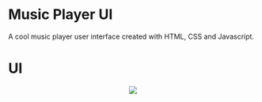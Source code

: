 # Music Player UI
A cool music player user interface created with HTML, CSS and Javascript.

# UI
<p align="center">
<img src="https://user-images.githubusercontent.com/39915361/107565046-308d3c80-6c09-11eb-9be0-f9e20605822d.gif">
</p>